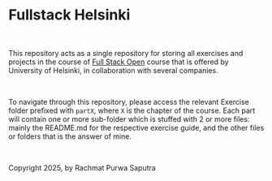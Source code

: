 # Fullstack Helsinki
<br>

This repository acts as a single repository for storing all exercises and projects in the course of <a href="https:fullstackopen.com/en">Full Stack Open</a> course that is offered by University of Helsinki, in collaboration with several companies.

<br>

To navigate through this repository, please access the relevant Exercise folder prefixed with `partX`, where `X` is the chapter of the course. Each part will contain one or more sub-folder which is stuffed with 2 or more files: mainly the README.md for the respective exercise guide, and the other files or folders that is the answer of mine.

<br>
<p>Copyright 2025, by Rachmat Purwa Saputra</p>
